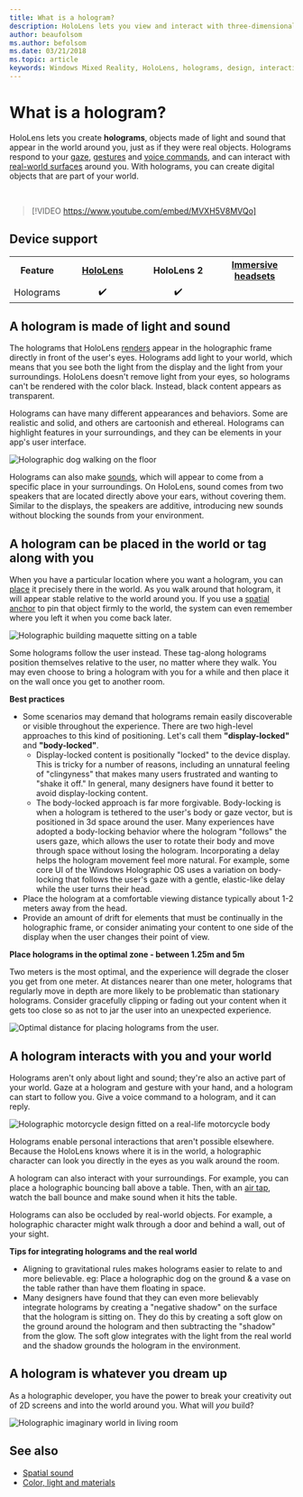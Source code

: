 ```yaml
---
title: What is a hologram?
description: HoloLens lets you view and interact with three-dimensional holograms, objects made of light and sound that appear in the world around you.
author: beaufolsom
ms.author: befolsom
ms.date: 03/21/2018
ms.topic: article
keywords: Windows Mixed Reality, HoloLens, holograms, design, interaction
---
```




# What is a hologram?

HoloLens lets you create **holograms**, objects made of light and sound that appear in the world around you, just as if they were real objects. Holograms respond to your [gaze](gaze.md), [gestures](gestures.md) and [voice commands](voice-input.md), and can interact with [real-world surfaces](spatial-mapping.md) around you. With holograms, you can create digital objects that are part of your world.

<br>

>[!VIDEO https://www.youtube.com/embed/MVXH5V8MVQo]

## Device support

<table>
<tr>
<th>Feature</th><th style="width:150px"> <a href="hololens-hardware-details.md">HoloLens</a></th><th style="width:150px">HoloLens 2</th><th style="width:150px"> <a href="immersive-headset-hardware-details.md">Immersive headsets</a></th>
</tr><tr>
<td> Holograms</td><td style="text-align: center;"> ✔️</td><td style="text-align: center;"> ✔️</td><td style="text-align: center;"></td>
</tr>
</table>

## A hologram is made of light and sound

The holograms that HoloLens [renders](rendering.md) appear in the holographic frame directly in front of the user's eyes. Holograms add light to your world, which means that you see both the light from the display and the light from your surroundings. HoloLens doesn't remove light from your eyes, so holograms can't be rendered with the color black. Instead, black content appears as transparent.

Holograms can have many different appearances and behaviors. Some are realistic and solid, and others are cartoonish and ethereal. Holograms can highlight features in your surroundings, and they can be elements in your app's user interface.

![Holographic dog walking on the floor](images/fang3-640px.jpg)

Holograms can also make [sounds](spatial-sound.md), which will appear to come from a specific place in your surroundings. On HoloLens, sound comes from two speakers that are located directly above your ears, without covering them. Similar to the displays, the speakers are additive, introducing new sounds without blocking the sounds from your environment.

## A hologram can be placed in the world or tag along with you

When you have a particular location where you want a hologram, you can [place](coordinate-systems.md) it precisely there in the world. As you walk around that hologram, it will appear stable relative to the world around you. If you use a [spatial anchor](coordinate-systems.md#spatial-anchors) to pin that object firmly to the world, the system can even remember where you left it when you come back later.

![Holographic building maquette sitting on a table](images/image5-640px.png)

Some holograms follow the user instead. These tag-along holograms position themselves relative to the user, no matter where they walk. You may even choose to bring a hologram with you for a while and then place it on the wall once you get to another room.

**Best practices**
* Some scenarios may demand that holograms remain easily discoverable or visible throughout the experience. There are two high-level approaches to this kind of positioning. Let's call them **"display-locked"** and **"body-locked"**.
   * Display-locked content is positionally "locked" to the device display. This is tricky for a number of reasons, including an unnatural feeling of "clingyness" that makes many users frustrated and wanting to "shake it off." In general, many designers have found it better to avoid display-locking content.
   * The body-locked approach is far more forgivable. Body-locking is when a hologram is tethered to the user's body or gaze vector, but is positioned in 3d space around the user. Many experiences have adopted a body-locking behavior where the hologram "follows" the users gaze, which allows the user to rotate their body and move through space without losing the hologram. Incorporating a delay helps the hologram movement feel more natural. For example, some core UI of the Windows Holographic OS uses a variation on body-locking that follows the user's gaze with a gentle, elastic-like delay while the user turns their head.
* Place the hologram at a comfortable viewing distance typically about 1-2 meters away from the head.
* Provide an amount of drift for elements that must be continually in the holographic frame, or consider animating your content to one side of the display when the user changes their point of view.

**Place holograms in the optimal zone - between 1.25m and 5m**

Two meters is the most optimal, and the experience will degrade the closer you get from one meter. At distances nearer than one meter, holograms that regularly move in depth are more likely to be problematic than stationary holograms. Consider gracefully clipping or fading out your content when it gets too close so as not to jar the user into an unexpected experience.

![Optimal distance for placing holograms from the user.](images/distanceguiderendering-640px.png)

## A hologram interacts with you and your world

Holograms aren't only about light and sound; they're also an active part of your world. Gaze at a hologram and gesture with your hand, and a hologram can start to follow you. Give a voice command to a hologram, and it can reply.

![Holographic motorcycle design fitted on a real-life motorcycle body](images/image8-640px.png)

Holograms enable personal interactions that aren't possible elsewhere. Because the HoloLens knows where it is in the world, a holographic character can look you directly in the eyes as you walk around the room.

A hologram can also interact with your surroundings. For example, you can place a holographic bouncing ball above a table. Then, with an [air tap](gestures.md#air-tap), watch the ball bounce and make sound when it hits the table.

Holograms can also be occluded by real-world objects. For example, a holographic character might walk through a door and behind a wall, out of your sight.

**Tips for integrating holograms and the real world**
* Aligning to gravitational rules makes holograms easier to relate to and more believable. eg: Place a holographic dog on the ground & a vase on the table rather than have them floating in space.
* Many designers have found that they can even more believably integrate holograms by creating a "negative shadow" on the surface that the hologram is sitting on. They do this by creating a soft glow on the ground around the hologram and then subtracting the "shadow" from the glow. The soft glow integrates with the light from the real world and the shadow grounds the hologram in the environment.

## A hologram is whatever you dream up

As a holographic developer, you have the power to break your creativity out of 2D screens and into the world around you. What will *you* build?

![Holographic imaginary world in living room](images/designoverview.jpg)

## See also
* [Spatial sound](spatial-sound.md)
* [Color, light and materials](color,-light-and-materials.md)
